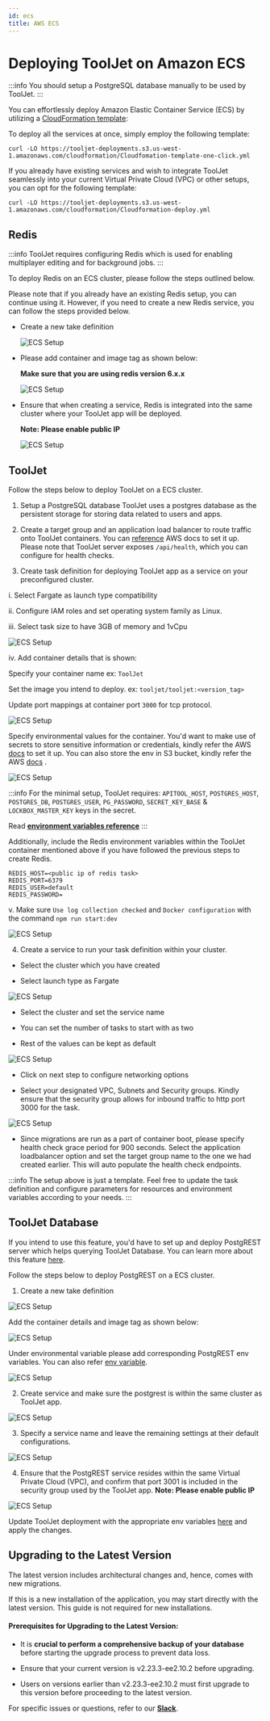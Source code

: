 ```yaml
---
id: ecs
title: AWS ECS
---
```


# Deploying ToolJet on Amazon ECS

:::info
You should setup a PostgreSQL database manually to be used by ToolJet.
:::

You can effortlessly deploy Amazon Elastic Container Service (ECS) by utilizing a [CloudFormation template](https://aws.amazon.com/cloudformation/):

To deploy all the services at once, simply employ the following template:

```
curl -LO https://tooljet-deployments.s3.us-west-1.amazonaws.com/cloudformation/Cloudfomation-template-one-click.yml
```

If you already have existing services and wish to integrate ToolJet seamlessly into your current Virtual Private Cloud (VPC) or other setups, you can opt for the following template:

```
curl -LO https://tooljet-deployments.s3.us-west-1.amazonaws.com/cloudformation/Cloudformation-deploy.yml
``` 

## Redis

:::info
ToolJet requires configuring Redis which is used for enabling multiplayer editing and for background jobs.
:::

To deploy Redis on an ECS cluster, please follow the steps outlined below.

Please note that if you already have an existing Redis setup, you can continue using it. However, if you need to create a new Redis service, you can follow the steps provided below.

- Create a new take definition 

  <div style={{textAlign: 'center'}}>
  
  <img className="screenshot-full" src="/img/setup/ecs/ecs-1.png" alt="ECS Setup" />
  
  </div>


- Please add container and image tag as shown below: 

  **Make sure that you are using redis version 6.x.x**

  <div style={{textAlign: 'center'}}>

  <img className="screenshot-full" src="/img/setup/ecs/ecs-2.png" alt="ECS Setup" />

  </div>

- Ensure that when creating a service, Redis is integrated into the same cluster where your ToolJet app will be deployed. 

  **Note: Please enable public IP**

  <div style={{textAlign: 'center'}}>

  <img className="screenshot-full" src="/img/setup/ecs/ecs-3.png" alt="ECS Setup" />

  </div>

## ToolJet

Follow the steps below to deploy ToolJet on a ECS cluster.

1. Setup a PostgreSQL database ToolJet uses a postgres database as the persistent storage for storing data related to users and apps.
2. Create a target group and an application load balancer to route traffic onto ToolJet containers. You can [reference](https://docs.aws.amazon.com/AmazonECS/latest/userguide/create-application-load-balancer.html) AWS docs to set it up. Please note that ToolJet server exposes `/api/health`, which you can configure for health checks.

3. Create task definition for deploying ToolJet app as a service on your preconfigured cluster.

  i. Select Fargate as launch type compatibility
   
  ii. Configure IAM roles and set operating system family as Linux. 
  
  iii. Select task size to have 3GB of memory and 1vCpu

  <div style={{textAlign: 'center'}}>

  <img className="screenshot-full" src="/img/setup/ecs/ecs-4.png" alt="ECS Setup" />

  </div>
  
  iv. Add container details that is shown: 

  Specify your container name ex: `ToolJet`

  Set the image you intend to deploy. ex: `tooljet/tooljet:<version_tag>`

  Update port mappings at container port `3000` for tcp protocol.

  <div style={{textAlign: 'center'}}>

  <img className="screenshot-full" src="/img/setup/ecs/ecs-5.png" alt="ECS Setup" />

  </div>
  
  Specify environmental values for the container. You'd want to make use of secrets to store sensitive information or credentials, kindly refer the AWS [docs](https://docs.aws.amazon.com/AmazonECS/latest/developerguide/specifying-sensitive-data-secrets.html) to set it up. You can also store the env in S3 bucket, kindly refer the AWS [docs](https://docs.aws.amazon.com/AmazonECS/latest/developerguide/taskdef-envfiles.html) . 

  <div style={{textAlign: 'center'}}>

  <img className="screenshot-full" src="/img/setup/ecs/ecs-6.png" alt="ECS Setup" />

  </div>
  
  :::info
  For the minimal setup, ToolJet requires: `APITOOL_HOST`, `POSTGRES_HOST`, `POSTGRES_DB`, `POSTGRES_USER`, `PG_PASSWORD`, `SECRET_KEY_BASE` & `LOCKBOX_MASTER_KEY` keys in the secret.
  
  Read **[environment variables reference](https://docs.tooljet.com/docs/setup/env-vars)**
  :::
  
  Additionally, include the Redis environment variables within the ToolJet container mentioned above if you have followed the previous steps to create Redis.
  
  ```
  REDIS_HOST=<public ip of redis task>
  REDIS_PORT=6379
  REDIS_USER=default
  REDIS_PASSWORD=
  ```
  
  v. Make sure `Use log collection checked` and `Docker configuration` with the command `npm run start:dev`

  <div style={{textAlign: 'center'}}>

  <img className="screenshot-full" src="/img/setup/ecs/ecs-8.png" alt="ECS Setup" />

  </div>

4. Create a service to run your task definition within your cluster.

  - Select the cluster which you have created
  
  - Select launch type as Fargate 

  <div style={{textAlign: 'center'}}>

  <img className="screenshot-full" src="/img/setup/ecs/ecs-9.png" alt="ECS Setup" />

  </div>
  
  - Select the cluster and set the service name
  
  - You can set the number of tasks to start with as two

  - Rest of the values can be kept as default

  <div style={{textAlign: 'center'}}>

  <img className="screenshot-full" src="/img/setup/ecs/ecs-10.png" alt="ECS Setup" />

  </div>
  
  - Click on next step to configure networking options
  
  - Select your designated VPC, Subnets and Security groups. Kindly ensure that the security group allows for inbound traffic to http port 3000 for the task.

  <div style={{textAlign: 'center'}}>

  <img className="screenshot-full" src="/img/setup/ecs/ecs-11.png" alt="ECS Setup" />

  </div>
  
  - Since migrations are run as a part of container boot, please specify health check grace period for 900 seconds. Select the application loadbalancer option and set the target group name to the one we had created earlier. This will auto populate the health check endpoints.

:::info
The setup above is just a template. Feel free to update the task definition and configure parameters for resources and environment variables according to your needs.
:::


## ToolJet Database

If you intend to use this feature, you'd have to set up and deploy PostgREST server which helps querying ToolJet Database. You can learn more about this feature [here](https://docs.tooljet.com/docs/tooljet-database).

Follow the steps below to deploy PostgREST on a ECS cluster. 

1. Create a new take definition

  <div style={{textAlign: 'center'}}>

  <img className="screenshot-full" src="/img/setup/ecs/ecs-12.png" alt="ECS Setup" />

  </div>
  
  Add the container details and image tag as shown below:

  <div style={{textAlign: 'center'}}>

  <img className="screenshot-full" src="/img/setup/ecs/ecs-13.png" alt="ECS Setup" />

  </div>
  
  Under environmental variable please add corresponding PostgREST env variables. You can also refer [env variable](https://docs.tooljet.com/docs/setup/env-vars/#postgrest-server-optional).

  <div style={{textAlign: 'center'}}>

  <img className="screenshot-full" src="/img/setup/ecs/ecs-14.png" alt="ECS Setup" />

  </div>


2. Create service and make sure the postgrest is within the same cluster as ToolJet app. 

  <div style={{textAlign: 'center'}}>

  <img className="screenshot-full" src="/img/setup/ecs/ecs-15.png" alt="ECS Setup" />

  </div>


3. Specify a service name and leave the remaining settings at their default configurations.

  <div style={{textAlign: 'center'}}>

  <img className="screenshot-full" src="/img/setup/ecs/ecs-16.png" alt="ECS Setup" />

  </div>

4. Ensure that the PostgREST service resides within the same Virtual Private Cloud (VPC), and confirm that port 3001 is included in the security group used by the ToolJet app. **Note: Please enable public IP**

  <div style={{textAlign: 'center'}}>

  <img className="screenshot-full" src="/img/setup/ecs/ecs-17.png" alt="ECS Setup" />

  </div>

Update ToolJet deployment with the appropriate env variables [here](https://docs.tooljet.com/docs/setup/env-vars/#enable-tooljet-database--optional-) and apply the changes.

## Upgrading to the Latest Version

The latest version includes architectural changes and, hence, comes with new migrations.

If this is a new installation of the application, you may start directly with the latest version. This guide is not required for new installations.

#### Prerequisites for Upgrading to the Latest Version:

- It is **crucial to perform a comprehensive backup of your database** before starting the upgrade process to prevent data loss.

- Ensure that your current version is v2.23.3-ee2.10.2 before upgrading. 

- Users on versions earlier than v2.23.3-ee2.10.2 must first upgrade to this version before proceeding to the latest version.

For specific issues or questions, refer to our **[Slack](https://tooljet.slack.com/join/shared_invite/zt-25438diev-mJ6LIZpJevG0LXCEcL0NhQ#)**.

